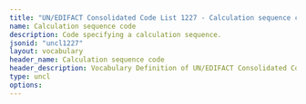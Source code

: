 ```yaml
---
title: "UN/EDIFACT Consolidated Code List 1227 - Calculation sequence code (20B) JSON-LD Vocabulary"
name: Calculation sequence code
description: Code specifying a calculation sequence.
jsonid: "uncl1227"
layout: vocabulary
header_name: Calculation sequence code
header_description: Vocabulary Definition of UN/EDIFACT Consolidated Code List 1227 - Calculation sequence code (20B) semantics in HTML format. JSON-LD format is available at [uncl1227.jsonld](/vocabulary/uncl1227.jsonld)
type: uncl
options:
---
```

